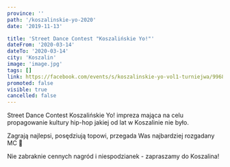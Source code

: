 ```yaml
---
province: ''
path: '/koszalinskie-yo-2020'
date: '2019-11-13'

title: 'Street Dance Contest "Koszalińskie Yo!"'
dateFrom: '2020-03-14'
dateTo: '2020-03-14'
city: 'Koszalin'
image: 'image.jpg'
tags: []
link: https://facebook.com/events/s/koszalinskie-yo-vol1-turniejwa/996850740650258/?ti=icl
promoted: false
visible: true
cancelled: false
---
```

Street Dance Contest Koszalińskie Yo! impreza mająca na celu propagowanie kultury hip-hop jakiej od lat w Koszalinie nie było. 

Zagrają najlepsi, posędziują topowi, przegada Was najbardziej rozgadany MC 👊

Nie zabraknie cennych nagród i  niespodzianek - zapraszamy do Koszalina!